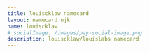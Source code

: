 ```yaml
---
title: louiscklaw namecard
layout: namecard.njk
name: louiscklaw
# socialImage: /images/pay-social-image.png
description: louiscklaw/louislabs namecard
---
```

